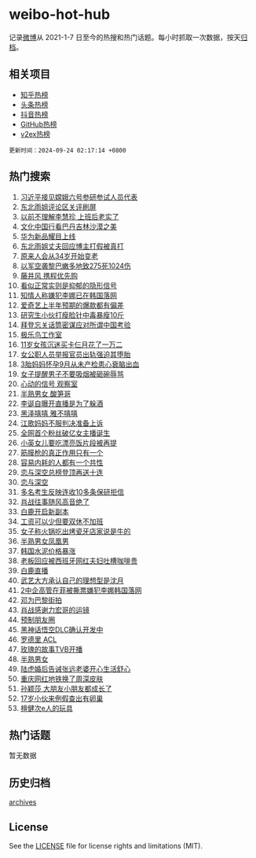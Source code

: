 # weibo-hot-hub

记录[微博](https://www.weibo.com)从 2021-1-7 日至今的热搜和热门话题。每小时抓取一次数据，按天[归档](archives)。

## 相关项目

- [知乎热榜](https://github.com/lonnyzhang423/zhihu-hot-hub)
- [头条热榜](https://github.com/lonnyzhang423/toutiao-hot-hub)
- [抖音热榜](https://github.com/lonnyzhang423/douyin-hot-hub)
- [GitHub热榜](https://github.com/lonnyzhang423/github-hot-hub)
- [v2ex热榜](https://github.com/lonnyzhang423/v2ex-hot-hub)


`更新时间：2024-09-24 02:17:14 +0800`

## 热门搜索

1. [习近平接见嫦娥六号参研参试人员代表](https://m.weibo.cn/search?containerid=100103type%3D1%26t%3D10%26q%3D%23%E4%B9%A0%E8%BF%91%E5%B9%B3%E6%8E%A5%E8%A7%81%E5%AB%A6%E5%A8%A5%E5%85%AD%E5%8F%B7%E5%8F%82%E7%A0%94%E5%8F%82%E8%AF%95%E4%BA%BA%E5%91%98%E4%BB%A3%E8%A1%A8%23&stream_entry_id=51&isnewpage=1&extparam=seat%3D1%26q%3D%2523%25E4%25B9%25A0%25E8%25BF%2591%25E5%25B9%25B3%25E6%258E%25A5%25E8%25A7%2581%25E5%25AB%25A6%25E5%25A8%25A5%25E5%2585%25AD%25E5%258F%25B7%25E5%258F%2582%25E7%25A0%2594%25E5%258F%2582%25E8%25AF%2595%25E4%25BA%25BA%25E5%2591%2598%25E4%25BB%25A3%25E8%25A1%25A8%2523%26dgr%3D0%26cate%3D10103%26pos%3D0%26c_type%3D51%26filter_type%3Drealtimehot%26stream_entry_id%3D51%26display_time%3D1727115433%26pre_seqid%3D17271154335869123689534)
1. [东北雨姐评论区关评刷屏](https://m.weibo.cn/search?containerid=100103type%3D1%26t%3D10%26q%3D%E4%B8%9C%E5%8C%97%E9%9B%A8%E5%A7%90%E8%AF%84%E8%AE%BA%E5%8C%BA%E5%85%B3%E8%AF%84%E5%88%B7%E5%B1%8F&stream_entry_id=31&isnewpage=1&extparam=seat%3D1%26q%3D%25E4%25B8%259C%25E5%258C%2597%25E9%259B%25A8%25E5%25A7%2590%25E8%25AF%2584%25E8%25AE%25BA%25E5%258C%25BA%25E5%2585%25B3%25E8%25AF%2584%25E5%2588%25B7%25E5%25B1%258F%26dgr%3D0%26band_rank%3D1%26flag%3D2%26filter_type%3Drealtimehot%26c_type%3D31%26realpos%3D1%26lcate%3D5001%26pos%3D0%26cate%3D5001%26stream_entry_id%3D31%26display_time%3D1727115433%26pre_seqid%3D17271154335869123689534)
1. [以前不理解李慧珍 上班后老实了](https://m.weibo.cn/search?containerid=100103type%3D1%26t%3D10%26q%3D%E4%BB%A5%E5%89%8D%E4%B8%8D%E7%90%86%E8%A7%A3%E6%9D%8E%E6%85%A7%E7%8F%8D+%E4%B8%8A%E7%8F%AD%E5%90%8E%E8%80%81%E5%AE%9E%E4%BA%86&stream_entry_id=31&isnewpage=1&extparam=seat%3D1%26q%3D%25E4%25BB%25A5%25E5%2589%258D%25E4%25B8%258D%25E7%2590%2586%25E8%25A7%25A3%25E6%259D%258E%25E6%2585%25A7%25E7%258F%258D%2520%25E4%25B8%258A%25E7%258F%25AD%25E5%2590%258E%25E8%2580%2581%25E5%25AE%259E%25E4%25BA%2586%26dgr%3D0%26band_rank%3D2%26flag%3D2%26filter_type%3Drealtimehot%26c_type%3D31%26realpos%3D2%26lcate%3D5001%26pos%3D1%26cate%3D5001%26stream_entry_id%3D31%26display_time%3D1727115433%26pre_seqid%3D17271154335869123689534)
1. [文化中国行看巴丹吉林沙漠之美](https://m.weibo.cn/search?containerid=100103type%3D1%26t%3D10%26q%3D%23%E6%96%87%E5%8C%96%E4%B8%AD%E5%9B%BD%E8%A1%8C%E7%9C%8B%E5%B7%B4%E4%B8%B9%E5%90%89%E6%9E%97%E6%B2%99%E6%BC%A0%E4%B9%8B%E7%BE%8E%23&stream_entry_id=31&isnewpage=1&extparam=seat%3D1%26q%3D%2523%25E6%2596%2587%25E5%258C%2596%25E4%25B8%25AD%25E5%259B%25BD%25E8%25A1%258C%25E7%259C%258B%25E5%25B7%25B4%25E4%25B8%25B9%25E5%2590%2589%25E6%259E%2597%25E6%25B2%2599%25E6%25BC%25A0%25E4%25B9%258B%25E7%25BE%258E%2523%26dgr%3D0%26band_rank%3D3%26flag%3D0%26filter_type%3Drealtimehot%26c_type%3D31%26realpos%3D3%26lcate%3D5001%26pos%3D2%26cate%3D5001%26stream_entry_id%3D31%26display_time%3D1727115433%26pre_seqid%3D17271154335869123689534)
1. [华为新品耀目上线](https://m.weibo.cn/search?containerid=100103type%3D1%26t%3D10%26q%3D%23%E5%8D%8E%E4%B8%BA%E6%96%B0%E5%93%81%E8%80%80%E7%9B%AE%E4%B8%8A%E7%BA%BF%23&stream_entry_id=31&isnewpage=1&extparam=seat%3D1%26q%3D%2523%25E5%258D%258E%25E4%25B8%25BA%25E6%2596%25B0%25E5%2593%2581%25E8%2580%2580%25E7%259B%25AE%25E4%25B8%258A%25E7%25BA%25BF%2523%26dgr%3D0%26band_rank%3D4%26adid%3D256335%26filter_type%3Drealtimehot%26c_type%3D31%26is_ad_pos%3D1%26lcate%3D5001%26pos%3D3%26cate%3D5001%26topic_ad%3D1%26stream_entry_id%3D31%26display_time%3D1727115433%26pre_seqid%3D17271154335869123689534)
1. [东北雨姐丈夫回应博主打假被真打](https://m.weibo.cn/search?containerid=100103type%3D1%26t%3D10%26q%3D%23%E4%B8%9C%E5%8C%97%E9%9B%A8%E5%A7%90%E4%B8%88%E5%A4%AB%E5%9B%9E%E5%BA%94%E5%8D%9A%E4%B8%BB%E6%89%93%E5%81%87%E8%A2%AB%E7%9C%9F%E6%89%93%23&stream_entry_id=31&isnewpage=1&extparam=seat%3D1%26q%3D%2523%25E4%25B8%259C%25E5%258C%2597%25E9%259B%25A8%25E5%25A7%2590%25E4%25B8%2588%25E5%25A4%25AB%25E5%259B%259E%25E5%25BA%2594%25E5%258D%259A%25E4%25B8%25BB%25E6%2589%2593%25E5%2581%2587%25E8%25A2%25AB%25E7%259C%259F%25E6%2589%2593%2523%26dgr%3D0%26band_rank%3D4%26flag%3D2%26filter_type%3Drealtimehot%26c_type%3D31%26realpos%3D4%26lcate%3D5001%26pos%3D4%26cate%3D5001%26stream_entry_id%3D31%26display_time%3D1727115433%26pre_seqid%3D17271154335869123689534)
1. [原来人会从34岁开始变老](https://m.weibo.cn/search?containerid=100103type%3D1%26t%3D10%26q%3D%23%E5%8E%9F%E6%9D%A5%E4%BA%BA%E4%BC%9A%E4%BB%8E34%E5%B2%81%E5%BC%80%E5%A7%8B%E5%8F%98%E8%80%81%23&stream_entry_id=31&isnewpage=1&extparam=seat%3D1%26q%3D%2523%25E5%258E%259F%25E6%259D%25A5%25E4%25BA%25BA%25E4%25BC%259A%25E4%25BB%258E34%25E5%25B2%2581%25E5%25BC%2580%25E5%25A7%258B%25E5%258F%2598%25E8%2580%2581%2523%26dgr%3D0%26band_rank%3D5%26flag%3D2%26filter_type%3Drealtimehot%26c_type%3D31%26realpos%3D5%26lcate%3D5001%26pos%3D5%26cate%3D5001%26stream_entry_id%3D31%26display_time%3D1727115433%26pre_seqid%3D17271154335869123689534)
1. [以军空袭黎巴嫩多地致275死1024伤](https://m.weibo.cn/search?containerid=100103type%3D1%26t%3D10%26q%3D%23%E4%BB%A5%E5%86%9B%E7%A9%BA%E8%A2%AD%E9%BB%8E%E5%B7%B4%E5%AB%A9%E5%A4%9A%E5%9C%B0%E8%87%B4275%E6%AD%BB1024%E4%BC%A4%23&stream_entry_id=31&isnewpage=1&extparam=seat%3D1%26q%3D%2523%25E4%25BB%25A5%25E5%2586%259B%25E7%25A9%25BA%25E8%25A2%25AD%25E9%25BB%258E%25E5%25B7%25B4%25E5%25AB%25A9%25E5%25A4%259A%25E5%259C%25B0%25E8%2587%25B4275%25E6%25AD%25BB1024%25E4%25BC%25A4%2523%26dgr%3D0%26band_rank%3D6%26flag%3D0%26filter_type%3Drealtimehot%26c_type%3D31%26realpos%3D6%26lcate%3D5001%26pos%3D6%26cate%3D5001%26stream_entry_id%3D31%26display_time%3D1727115433%26pre_seqid%3D17271154335869123689534)
1. [藤井风 携程优先购](https://m.weibo.cn/search?containerid=100103type%3D1%26t%3D10%26q%3D%23%E8%97%A4%E4%BA%95%E9%A3%8E+%E6%90%BA%E7%A8%8B%E4%BC%98%E5%85%88%E8%B4%AD%23&stream_entry_id=31&isnewpage=1&extparam=seat%3D1%26q%3D%2523%25E8%2597%25A4%25E4%25BA%2595%25E9%25A3%258E%2520%25E6%2590%25BA%25E7%25A8%258B%25E4%25BC%2598%25E5%2585%2588%25E8%25B4%25AD%2523%26dgr%3D0%26band_rank%3D7%26adid%3D255870%26filter_type%3Drealtimehot%26c_type%3D31%26is_ad_pos%3D1%26lcate%3D5001%26pos%3D7%26cate%3D5001%26topic_ad%3D1%26stream_entry_id%3D31%26display_time%3D1727115433%26pre_seqid%3D17271154335869123689534)
1. [看似正常实则是抑郁的隐形信号](https://m.weibo.cn/search?containerid=100103type%3D1%26t%3D10%26q%3D%23%E7%9C%8B%E4%BC%BC%E6%AD%A3%E5%B8%B8%E5%AE%9E%E5%88%99%E6%98%AF%E6%8A%91%E9%83%81%E7%9A%84%E9%9A%90%E5%BD%A2%E4%BF%A1%E5%8F%B7%23&stream_entry_id=31&isnewpage=1&extparam=seat%3D1%26q%3D%2523%25E7%259C%258B%25E4%25BC%25BC%25E6%25AD%25A3%25E5%25B8%25B8%25E5%25AE%259E%25E5%2588%2599%25E6%2598%25AF%25E6%258A%2591%25E9%2583%2581%25E7%259A%2584%25E9%259A%2590%25E5%25BD%25A2%25E4%25BF%25A1%25E5%258F%25B7%2523%26dgr%3D0%26band_rank%3D7%26flag%3D0%26filter_type%3Drealtimehot%26c_type%3D31%26realpos%3D7%26lcate%3D5001%26pos%3D8%26cate%3D5001%26stream_entry_id%3D31%26display_time%3D1727115433%26pre_seqid%3D17271154335869123689534)
1. [知情人称嫌犯李娜已在韩国落网](https://m.weibo.cn/search?containerid=100103type%3D1%26t%3D10%26q%3D%23%E7%9F%A5%E6%83%85%E4%BA%BA%E7%A7%B0%E5%AB%8C%E7%8A%AF%E6%9D%8E%E5%A8%9C%E5%B7%B2%E5%9C%A8%E9%9F%A9%E5%9B%BD%E8%90%BD%E7%BD%91%23&stream_entry_id=31&isnewpage=1&extparam=seat%3D1%26q%3D%2523%25E7%259F%25A5%25E6%2583%2585%25E4%25BA%25BA%25E7%25A7%25B0%25E5%25AB%258C%25E7%258A%25AF%25E6%259D%258E%25E5%25A8%259C%25E5%25B7%25B2%25E5%259C%25A8%25E9%259F%25A9%25E5%259B%25BD%25E8%2590%25BD%25E7%25BD%2591%2523%26dgr%3D0%26band_rank%3D8%26flag%3D0%26filter_type%3Drealtimehot%26c_type%3D31%26realpos%3D8%26lcate%3D5001%26pos%3D9%26cate%3D5001%26stream_entry_id%3D31%26display_time%3D1727115433%26pre_seqid%3D17271154335869123689534)
1. [爱奇艺上半年预期的爆款都有偏差](https://m.weibo.cn/search?containerid=100103type%3D1%26t%3D10%26q%3D%23%E7%88%B1%E5%A5%87%E8%89%BA%E4%B8%8A%E5%8D%8A%E5%B9%B4%E9%A2%84%E6%9C%9F%E7%9A%84%E7%88%86%E6%AC%BE%E9%83%BD%E6%9C%89%E5%81%8F%E5%B7%AE%23&stream_entry_id=31&isnewpage=1&extparam=seat%3D1%26q%3D%2523%25E7%2588%25B1%25E5%25A5%2587%25E8%2589%25BA%25E4%25B8%258A%25E5%258D%258A%25E5%25B9%25B4%25E9%25A2%2584%25E6%259C%259F%25E7%259A%2584%25E7%2588%2586%25E6%25AC%25BE%25E9%2583%25BD%25E6%259C%2589%25E5%2581%258F%25E5%25B7%25AE%2523%26dgr%3D0%26band_rank%3D9%26flag%3D1%26filter_type%3Drealtimehot%26c_type%3D31%26realpos%3D9%26lcate%3D5001%26pos%3D10%26cate%3D5001%26stream_entry_id%3D31%26display_time%3D1727115433%26pre_seqid%3D17271154335869123689534)
1. [研究生小伙打瘦脸针中毒暴瘦10斤](https://m.weibo.cn/search?containerid=100103type%3D1%26t%3D10%26q%3D%23%E7%A0%94%E7%A9%B6%E7%94%9F%E5%B0%8F%E4%BC%99%E6%89%93%E7%98%A6%E8%84%B8%E9%92%88%E4%B8%AD%E6%AF%92%E6%9A%B4%E7%98%A610%E6%96%A4%23&stream_entry_id=31&isnewpage=1&extparam=seat%3D1%26q%3D%2523%25E7%25A0%2594%25E7%25A9%25B6%25E7%2594%259F%25E5%25B0%258F%25E4%25BC%2599%25E6%2589%2593%25E7%2598%25A6%25E8%2584%25B8%25E9%2592%2588%25E4%25B8%25AD%25E6%25AF%2592%25E6%259A%25B4%25E7%2598%25A610%25E6%2596%25A4%2523%26dgr%3D0%26band_rank%3D10%26flag%3D0%26filter_type%3Drealtimehot%26c_type%3D31%26realpos%3D10%26lcate%3D5001%26pos%3D11%26cate%3D5001%26stream_entry_id%3D31%26display_time%3D1727115433%26pre_seqid%3D17271154335869123689534)
1. [拜登忘关话筒密谋应对所谓中国考验](https://m.weibo.cn/search?containerid=100103type%3D1%26t%3D10%26q%3D%23%E6%8B%9C%E7%99%BB%E5%BF%98%E5%85%B3%E8%AF%9D%E7%AD%92%E5%AF%86%E8%B0%8B%E5%BA%94%E5%AF%B9%E6%89%80%E8%B0%93%E4%B8%AD%E5%9B%BD%E8%80%83%E9%AA%8C%23&stream_entry_id=31&isnewpage=1&extparam=seat%3D1%26q%3D%2523%25E6%258B%259C%25E7%2599%25BB%25E5%25BF%2598%25E5%2585%25B3%25E8%25AF%259D%25E7%25AD%2592%25E5%25AF%2586%25E8%25B0%258B%25E5%25BA%2594%25E5%25AF%25B9%25E6%2589%2580%25E8%25B0%2593%25E4%25B8%25AD%25E5%259B%25BD%25E8%2580%2583%25E9%25AA%258C%2523%26dgr%3D0%26band_rank%3D11%26flag%3D0%26filter_type%3Drealtimehot%26c_type%3D31%26realpos%3D11%26lcate%3D5001%26pos%3D12%26cate%3D5001%26stream_entry_id%3D31%26display_time%3D1727115433%26pre_seqid%3D17271154335869123689534)
1. [极乐鸟工作室](https://m.weibo.cn/search?containerid=100103type%3D1%26t%3D10%26q%3D%E6%9E%81%E4%B9%90%E9%B8%9F%E5%B7%A5%E4%BD%9C%E5%AE%A4&stream_entry_id=31&isnewpage=1&extparam=seat%3D1%26q%3D%25E6%259E%2581%25E4%25B9%2590%25E9%25B8%259F%25E5%25B7%25A5%25E4%25BD%259C%25E5%25AE%25A4%26dgr%3D0%26band_rank%3D12%26flag%3D0%26filter_type%3Drealtimehot%26c_type%3D31%26realpos%3D12%26lcate%3D5001%26pos%3D13%26cate%3D5001%26stream_entry_id%3D31%26display_time%3D1727115433%26pre_seqid%3D17271154335869123689534)
1. [11岁女孩沉迷买卡仨月花了一万二](https://m.weibo.cn/search?containerid=100103type%3D1%26t%3D10%26q%3D%2311%E5%B2%81%E5%A5%B3%E5%AD%A9%E6%B2%89%E8%BF%B7%E4%B9%B0%E5%8D%A1%E4%BB%A8%E6%9C%88%E8%8A%B1%E4%BA%86%E4%B8%80%E4%B8%87%E4%BA%8C%23&stream_entry_id=31&isnewpage=1&extparam=seat%3D1%26q%3D%252311%25E5%25B2%2581%25E5%25A5%25B3%25E5%25AD%25A9%25E6%25B2%2589%25E8%25BF%25B7%25E4%25B9%25B0%25E5%258D%25A1%25E4%25BB%25A8%25E6%259C%2588%25E8%258A%25B1%25E4%25BA%2586%25E4%25B8%2580%25E4%25B8%2587%25E4%25BA%258C%2523%26dgr%3D0%26band_rank%3D13%26flag%3D0%26filter_type%3Drealtimehot%26c_type%3D31%26realpos%3D13%26lcate%3D5001%26pos%3D14%26cate%3D5001%26stream_entry_id%3D31%26display_time%3D1727115433%26pre_seqid%3D17271154335869123689534)
1. [女公职人员举报官员出轨强迫其堕胎](https://m.weibo.cn/search?containerid=100103type%3D1%26t%3D10%26q%3D%23%E5%A5%B3%E5%85%AC%E8%81%8C%E4%BA%BA%E5%91%98%E4%B8%BE%E6%8A%A5%E5%AE%98%E5%91%98%E5%87%BA%E8%BD%A8%E5%BC%BA%E8%BF%AB%E5%85%B6%E5%A0%95%E8%83%8E%23&stream_entry_id=31&isnewpage=1&extparam=seat%3D1%26q%3D%2523%25E5%25A5%25B3%25E5%2585%25AC%25E8%2581%258C%25E4%25BA%25BA%25E5%2591%2598%25E4%25B8%25BE%25E6%258A%25A5%25E5%25AE%2598%25E5%2591%2598%25E5%2587%25BA%25E8%25BD%25A8%25E5%25BC%25BA%25E8%25BF%25AB%25E5%2585%25B6%25E5%25A0%2595%25E8%2583%258E%2523%26dgr%3D0%26band_rank%3D14%26flag%3D0%26filter_type%3Drealtimehot%26c_type%3D31%26realpos%3D14%26lcate%3D5001%26pos%3D15%26cate%3D5001%26stream_entry_id%3D31%26display_time%3D1727115433%26pre_seqid%3D17271154335869123689534)
1. [3胎妈妈怀孕9月从未产检患心衰脑出血](https://m.weibo.cn/search?containerid=100103type%3D1%26t%3D10%26q%3D%233%E8%83%8E%E5%A6%88%E5%A6%88%E6%80%80%E5%AD%959%E6%9C%88%E4%BB%8E%E6%9C%AA%E4%BA%A7%E6%A3%80%E6%82%A3%E5%BF%83%E8%A1%B0%E8%84%91%E5%87%BA%E8%A1%80%23&stream_entry_id=31&isnewpage=1&extparam=seat%3D1%26q%3D%25233%25E8%2583%258E%25E5%25A6%2588%25E5%25A6%2588%25E6%2580%2580%25E5%25AD%25959%25E6%259C%2588%25E4%25BB%258E%25E6%259C%25AA%25E4%25BA%25A7%25E6%25A3%2580%25E6%2582%25A3%25E5%25BF%2583%25E8%25A1%25B0%25E8%2584%2591%25E5%2587%25BA%25E8%25A1%2580%2523%26dgr%3D0%26band_rank%3D15%26flag%3D0%26filter_type%3Drealtimehot%26c_type%3D31%26realpos%3D15%26lcate%3D5001%26pos%3D16%26cate%3D5001%26stream_entry_id%3D31%26display_time%3D1727115433%26pre_seqid%3D17271154335869123689534)
1. [女子提醒男子不要吸烟被砸碗辱骂](https://m.weibo.cn/search?containerid=100103type%3D1%26t%3D10%26q%3D%23%E5%A5%B3%E5%AD%90%E6%8F%90%E9%86%92%E7%94%B7%E5%AD%90%E4%B8%8D%E8%A6%81%E5%90%B8%E7%83%9F%E8%A2%AB%E7%A0%B8%E7%A2%97%E8%BE%B1%E9%AA%82%23&stream_entry_id=31&isnewpage=1&extparam=seat%3D1%26q%3D%2523%25E5%25A5%25B3%25E5%25AD%2590%25E6%258F%2590%25E9%2586%2592%25E7%2594%25B7%25E5%25AD%2590%25E4%25B8%258D%25E8%25A6%2581%25E5%2590%25B8%25E7%2583%259F%25E8%25A2%25AB%25E7%25A0%25B8%25E7%25A2%2597%25E8%25BE%25B1%25E9%25AA%2582%2523%26dgr%3D0%26band_rank%3D16%26flag%3D1%26filter_type%3Drealtimehot%26c_type%3D31%26realpos%3D16%26lcate%3D5001%26pos%3D17%26cate%3D5001%26stream_entry_id%3D31%26display_time%3D1727115433%26pre_seqid%3D17271154335869123689534)
1. [心动的信号 观察室](https://m.weibo.cn/search?containerid=100103type%3D1%26t%3D10%26q%3D%E5%BF%83%E5%8A%A8%E7%9A%84%E4%BF%A1%E5%8F%B7+%E8%A7%82%E5%AF%9F%E5%AE%A4&stream_entry_id=31&isnewpage=1&extparam=seat%3D1%26q%3D%25E5%25BF%2583%25E5%258A%25A8%25E7%259A%2584%25E4%25BF%25A1%25E5%258F%25B7%2520%25E8%25A7%2582%25E5%25AF%259F%25E5%25AE%25A4%26dgr%3D0%26band_rank%3D17%26flag%3D0%26filter_type%3Drealtimehot%26c_type%3D31%26realpos%3D17%26lcate%3D5001%26pos%3D18%26cate%3D5001%26stream_entry_id%3D31%26display_time%3D1727115433%26pre_seqid%3D17271154335869123689534)
1. [半熟男女 酸笋哥](https://m.weibo.cn/search?containerid=100103type%3D1%26t%3D10%26q%3D%E5%8D%8A%E7%86%9F%E7%94%B7%E5%A5%B3+%E9%85%B8%E7%AC%8B%E5%93%A5&stream_entry_id=31&isnewpage=1&extparam=seat%3D1%26q%3D%25E5%258D%258A%25E7%2586%259F%25E7%2594%25B7%25E5%25A5%25B3%2520%25E9%2585%25B8%25E7%25AC%258B%25E5%2593%25A5%26dgr%3D0%26band_rank%3D18%26flag%3D0%26filter_type%3Drealtimehot%26c_type%3D31%26realpos%3D18%26lcate%3D5001%26pos%3D19%26cate%3D5001%26stream_entry_id%3D31%26display_time%3D1727115433%26pre_seqid%3D17271154335869123689534)
1. [李诞自曝开直播是为了躲酒](https://m.weibo.cn/search?containerid=100103type%3D1%26t%3D10%26q%3D%23%E6%9D%8E%E8%AF%9E%E8%87%AA%E6%9B%9D%E5%BC%80%E7%9B%B4%E6%92%AD%E6%98%AF%E4%B8%BA%E4%BA%86%E8%BA%B2%E9%85%92%23&stream_entry_id=31&isnewpage=1&extparam=seat%3D1%26q%3D%2523%25E6%259D%258E%25E8%25AF%259E%25E8%2587%25AA%25E6%259B%259D%25E5%25BC%2580%25E7%259B%25B4%25E6%2592%25AD%25E6%2598%25AF%25E4%25B8%25BA%25E4%25BA%2586%25E8%25BA%25B2%25E9%2585%2592%2523%26dgr%3D0%26band_rank%3D19%26flag%3D0%26filter_type%3Drealtimehot%26c_type%3D31%26realpos%3D19%26lcate%3D5001%26pos%3D20%26cate%3D5001%26stream_entry_id%3D31%26display_time%3D1727115433%26pre_seqid%3D17271154335869123689534)
1. [黑泽嘻嘻 雅不嘻嘻](https://m.weibo.cn/search?containerid=100103type%3D1%26t%3D10%26q%3D%E9%BB%91%E6%B3%BD%E5%98%BB%E5%98%BB+%E9%9B%85%E4%B8%8D%E5%98%BB%E5%98%BB&stream_entry_id=31&isnewpage=1&extparam=seat%3D1%26q%3D%25E9%25BB%2591%25E6%25B3%25BD%25E5%2598%25BB%25E5%2598%25BB%2520%25E9%259B%2585%25E4%25B8%258D%25E5%2598%25BB%25E5%2598%25BB%26dgr%3D0%26band_rank%3D20%26flag%3D1%26filter_type%3Drealtimehot%26c_type%3D31%26realpos%3D20%26lcate%3D5001%26pos%3D21%26cate%3D5001%26stream_entry_id%3D31%26display_time%3D1727115433%26pre_seqid%3D17271154335869123689534)
1. [江歌妈妈不服判决准备上诉](https://m.weibo.cn/search?containerid=100103type%3D1%26t%3D10%26q%3D%23%E6%B1%9F%E6%AD%8C%E5%A6%88%E5%A6%88%E4%B8%8D%E6%9C%8D%E5%88%A4%E5%86%B3%E5%87%86%E5%A4%87%E4%B8%8A%E8%AF%89%23&stream_entry_id=31&isnewpage=1&extparam=seat%3D1%26q%3D%2523%25E6%25B1%259F%25E6%25AD%258C%25E5%25A6%2588%25E5%25A6%2588%25E4%25B8%258D%25E6%259C%258D%25E5%2588%25A4%25E5%2586%25B3%25E5%2587%2586%25E5%25A4%2587%25E4%25B8%258A%25E8%25AF%2589%2523%26dgr%3D0%26band_rank%3D21%26flag%3D0%26filter_type%3Drealtimehot%26c_type%3D31%26realpos%3D21%26lcate%3D5001%26pos%3D22%26cate%3D5001%26stream_entry_id%3D31%26display_time%3D1727115433%26pre_seqid%3D17271154335869123689534)
1. [全网首个粉丝破亿女主播诞生](https://m.weibo.cn/search?containerid=100103type%3D1%26t%3D10%26q%3D%23%E5%85%A8%E7%BD%91%E9%A6%96%E4%B8%AA%E7%B2%89%E4%B8%9D%E7%A0%B4%E4%BA%BF%E5%A5%B3%E4%B8%BB%E6%92%AD%E8%AF%9E%E7%94%9F%23&stream_entry_id=31&isnewpage=1&extparam=seat%3D1%26q%3D%2523%25E5%2585%25A8%25E7%25BD%2591%25E9%25A6%2596%25E4%25B8%25AA%25E7%25B2%2589%25E4%25B8%259D%25E7%25A0%25B4%25E4%25BA%25BF%25E5%25A5%25B3%25E4%25B8%25BB%25E6%2592%25AD%25E8%25AF%259E%25E7%2594%259F%2523%26dgr%3D0%26band_rank%3D22%26flag%3D0%26filter_type%3Drealtimehot%26c_type%3D31%26realpos%3D22%26lcate%3D5001%26pos%3D23%26cate%3D5001%26stream_entry_id%3D31%26display_time%3D1727115433%26pre_seqid%3D17271154335869123689534)
1. [小英女儿要吃漂亮饭片段被再提](https://m.weibo.cn/search?containerid=100103type%3D1%26t%3D10%26q%3D%23%E5%B0%8F%E8%8B%B1%E5%A5%B3%E5%84%BF%E8%A6%81%E5%90%83%E6%BC%82%E4%BA%AE%E9%A5%AD%E7%89%87%E6%AE%B5%E8%A2%AB%E5%86%8D%E6%8F%90%23&stream_entry_id=31&isnewpage=1&extparam=seat%3D1%26q%3D%2523%25E5%25B0%258F%25E8%258B%25B1%25E5%25A5%25B3%25E5%2584%25BF%25E8%25A6%2581%25E5%2590%2583%25E6%25BC%2582%25E4%25BA%25AE%25E9%25A5%25AD%25E7%2589%2587%25E6%25AE%25B5%25E8%25A2%25AB%25E5%2586%258D%25E6%258F%2590%2523%26dgr%3D0%26band_rank%3D23%26flag%3D0%26filter_type%3Drealtimehot%26c_type%3D31%26realpos%3D23%26lcate%3D5001%26pos%3D24%26cate%3D5001%26stream_entry_id%3D31%26display_time%3D1727115433%26pre_seqid%3D17271154335869123689534)
1. [筋膜枪的真正作用只有一个](https://m.weibo.cn/search?containerid=100103type%3D1%26t%3D10%26q%3D%23%E7%AD%8B%E8%86%9C%E6%9E%AA%E7%9A%84%E7%9C%9F%E6%AD%A3%E4%BD%9C%E7%94%A8%E5%8F%AA%E6%9C%89%E4%B8%80%E4%B8%AA%23&stream_entry_id=31&isnewpage=1&extparam=seat%3D1%26q%3D%2523%25E7%25AD%258B%25E8%2586%259C%25E6%259E%25AA%25E7%259A%2584%25E7%259C%259F%25E6%25AD%25A3%25E4%25BD%259C%25E7%2594%25A8%25E5%258F%25AA%25E6%259C%2589%25E4%25B8%2580%25E4%25B8%25AA%2523%26dgr%3D0%26band_rank%3D24%26flag%3D1%26filter_type%3Drealtimehot%26c_type%3D31%26realpos%3D24%26lcate%3D5001%26pos%3D25%26cate%3D5001%26stream_entry_id%3D31%26display_time%3D1727115433%26pre_seqid%3D17271154335869123689534)
1. [容易内耗的人都有一个共性](https://m.weibo.cn/search?containerid=100103type%3D1%26t%3D10%26q%3D%23%E5%AE%B9%E6%98%93%E5%86%85%E8%80%97%E7%9A%84%E4%BA%BA%E9%83%BD%E6%9C%89%E4%B8%80%E4%B8%AA%E5%85%B1%E6%80%A7%23&stream_entry_id=31&isnewpage=1&extparam=seat%3D1%26q%3D%2523%25E5%25AE%25B9%25E6%2598%2593%25E5%2586%2585%25E8%2580%2597%25E7%259A%2584%25E4%25BA%25BA%25E9%2583%25BD%25E6%259C%2589%25E4%25B8%2580%25E4%25B8%25AA%25E5%2585%25B1%25E6%2580%25A7%2523%26dgr%3D0%26band_rank%3D25%26flag%3D0%26filter_type%3Drealtimehot%26c_type%3D31%26realpos%3D25%26lcate%3D5001%26pos%3D26%26cate%3D5001%26stream_entry_id%3D31%26display_time%3D1727115433%26pre_seqid%3D17271154335869123689534)
1. [恋与深空总榜登顶再送十连](https://m.weibo.cn/search?containerid=100103type%3D1%26t%3D10%26q%3D%23%E6%81%8B%E4%B8%8E%E6%B7%B1%E7%A9%BA%E6%80%BB%E6%A6%9C%E7%99%BB%E9%A1%B6%E5%86%8D%E9%80%81%E5%8D%81%E8%BF%9E%23&stream_entry_id=31&isnewpage=1&extparam=seat%3D1%26q%3D%2523%25E6%2581%258B%25E4%25B8%258E%25E6%25B7%25B1%25E7%25A9%25BA%25E6%2580%25BB%25E6%25A6%259C%25E7%2599%25BB%25E9%25A1%25B6%25E5%2586%258D%25E9%2580%2581%25E5%258D%2581%25E8%25BF%259E%2523%26dgr%3D0%26band_rank%3D26%26flag%3D0%26filter_type%3Drealtimehot%26c_type%3D31%26realpos%3D26%26lcate%3D5001%26pos%3D27%26cate%3D5001%26stream_entry_id%3D31%26display_time%3D1727115433%26pre_seqid%3D17271154335869123689534)
1. [恋与深空](https://m.weibo.cn/search?containerid=100103type%3D1%26t%3D10%26q%3D%E6%81%8B%E4%B8%8E%E6%B7%B1%E7%A9%BA&stream_entry_id=31&isnewpage=1&extparam=seat%3D1%26q%3D%25E6%2581%258B%25E4%25B8%258E%25E6%25B7%25B1%25E7%25A9%25BA%26dgr%3D0%26band_rank%3D27%26flag%3D0%26filter_type%3Drealtimehot%26c_type%3D31%26realpos%3D27%26lcate%3D5001%26pos%3D28%26cate%3D5001%26stream_entry_id%3D31%26display_time%3D1727115433%26pre_seqid%3D17271154335869123689534)
1. [多名考生反映连收10多条保研拒信](https://m.weibo.cn/search?containerid=100103type%3D1%26t%3D10%26q%3D%23%E5%A4%9A%E5%90%8D%E8%80%83%E7%94%9F%E5%8F%8D%E6%98%A0%E8%BF%9E%E6%94%B610%E5%A4%9A%E6%9D%A1%E4%BF%9D%E7%A0%94%E6%8B%92%E4%BF%A1%23&stream_entry_id=31&isnewpage=1&extparam=seat%3D1%26q%3D%2523%25E5%25A4%259A%25E5%2590%258D%25E8%2580%2583%25E7%2594%259F%25E5%258F%258D%25E6%2598%25A0%25E8%25BF%259E%25E6%2594%25B610%25E5%25A4%259A%25E6%259D%25A1%25E4%25BF%259D%25E7%25A0%2594%25E6%258B%2592%25E4%25BF%25A1%2523%26dgr%3D0%26band_rank%3D28%26flag%3D0%26filter_type%3Drealtimehot%26c_type%3D31%26realpos%3D28%26lcate%3D5001%26pos%3D29%26cate%3D5001%26stream_entry_id%3D31%26display_time%3D1727115433%26pre_seqid%3D17271154335869123689534)
1. [肖战往事随风高音绝了](https://m.weibo.cn/search?containerid=100103type%3D1%26t%3D10%26q%3D%23%E8%82%96%E6%88%98%E5%BE%80%E4%BA%8B%E9%9A%8F%E9%A3%8E%E9%AB%98%E9%9F%B3%E7%BB%9D%E4%BA%86%23&stream_entry_id=31&isnewpage=1&extparam=seat%3D1%26q%3D%2523%25E8%2582%2596%25E6%2588%2598%25E5%25BE%2580%25E4%25BA%258B%25E9%259A%258F%25E9%25A3%258E%25E9%25AB%2598%25E9%259F%25B3%25E7%25BB%259D%25E4%25BA%2586%2523%26dgr%3D0%26band_rank%3D29%26flag%3D1%26filter_type%3Drealtimehot%26c_type%3D31%26realpos%3D29%26lcate%3D5001%26pos%3D30%26cate%3D5001%26stream_entry_id%3D31%26display_time%3D1727115433%26pre_seqid%3D17271154335869123689534)
1. [白鹿开启新副本](https://m.weibo.cn/search?containerid=100103type%3D1%26t%3D10%26q%3D%23%E7%99%BD%E9%B9%BF%E5%BC%80%E5%90%AF%E6%96%B0%E5%89%AF%E6%9C%AC%23&stream_entry_id=31&isnewpage=1&extparam=seat%3D1%26q%3D%2523%25E7%2599%25BD%25E9%25B9%25BF%25E5%25BC%2580%25E5%2590%25AF%25E6%2596%25B0%25E5%2589%25AF%25E6%259C%25AC%2523%26dgr%3D0%26band_rank%3D30%26flag%3D0%26filter_type%3Drealtimehot%26c_type%3D31%26realpos%3D30%26lcate%3D5001%26pos%3D31%26cate%3D5001%26stream_entry_id%3D31%26display_time%3D1727115433%26pre_seqid%3D17271154335869123689534)
1. [工资可以少但要双休不加班](https://m.weibo.cn/search?containerid=100103type%3D1%26t%3D10%26q%3D%23%E5%B7%A5%E8%B5%84%E5%8F%AF%E4%BB%A5%E5%B0%91%E4%BD%86%E8%A6%81%E5%8F%8C%E4%BC%91%E4%B8%8D%E5%8A%A0%E7%8F%AD%23&stream_entry_id=31&isnewpage=1&extparam=seat%3D1%26q%3D%2523%25E5%25B7%25A5%25E8%25B5%2584%25E5%258F%25AF%25E4%25BB%25A5%25E5%25B0%2591%25E4%25BD%2586%25E8%25A6%2581%25E5%258F%258C%25E4%25BC%2591%25E4%25B8%258D%25E5%258A%25A0%25E7%258F%25AD%2523%26dgr%3D0%26band_rank%3D31%26flag%3D0%26filter_type%3Drealtimehot%26c_type%3D31%26realpos%3D31%26lcate%3D5001%26pos%3D32%26cate%3D5001%26stream_entry_id%3D31%26display_time%3D1727115433%26pre_seqid%3D17271154335869123689534)
1. [女子称火锅吃出烤瓷牙店家说是牛的](https://m.weibo.cn/search?containerid=100103type%3D1%26t%3D10%26q%3D%23%E5%A5%B3%E5%AD%90%E7%A7%B0%E7%81%AB%E9%94%85%E5%90%83%E5%87%BA%E7%83%A4%E7%93%B7%E7%89%99%E5%BA%97%E5%AE%B6%E8%AF%B4%E6%98%AF%E7%89%9B%E7%9A%84%23&stream_entry_id=31&isnewpage=1&extparam=seat%3D1%26q%3D%2523%25E5%25A5%25B3%25E5%25AD%2590%25E7%25A7%25B0%25E7%2581%25AB%25E9%2594%2585%25E5%2590%2583%25E5%2587%25BA%25E7%2583%25A4%25E7%2593%25B7%25E7%2589%2599%25E5%25BA%2597%25E5%25AE%25B6%25E8%25AF%25B4%25E6%2598%25AF%25E7%2589%259B%25E7%259A%2584%2523%26dgr%3D0%26band_rank%3D32%26flag%3D0%26filter_type%3Drealtimehot%26c_type%3D31%26realpos%3D32%26lcate%3D5001%26pos%3D33%26cate%3D5001%26stream_entry_id%3D31%26display_time%3D1727115433%26pre_seqid%3D17271154335869123689534)
1. [半熟男女凤凰男](https://m.weibo.cn/search?containerid=100103type%3D1%26t%3D10%26q%3D%E5%8D%8A%E7%86%9F%E7%94%B7%E5%A5%B3%E5%87%A4%E5%87%B0%E7%94%B7&stream_entry_id=31&isnewpage=1&extparam=seat%3D1%26q%3D%25E5%258D%258A%25E7%2586%259F%25E7%2594%25B7%25E5%25A5%25B3%25E5%2587%25A4%25E5%2587%25B0%25E7%2594%25B7%26dgr%3D0%26band_rank%3D33%26flag%3D0%26filter_type%3Drealtimehot%26c_type%3D31%26realpos%3D33%26lcate%3D5001%26pos%3D34%26cate%3D5001%26stream_entry_id%3D31%26display_time%3D1727115433%26pre_seqid%3D17271154335869123689534)
1. [韩国水泥价格暴涨](https://m.weibo.cn/search?containerid=100103type%3D1%26t%3D10%26q%3D%23%E9%9F%A9%E5%9B%BD%E6%B0%B4%E6%B3%A5%E4%BB%B7%E6%A0%BC%E6%9A%B4%E6%B6%A8%23&stream_entry_id=31&isnewpage=1&extparam=seat%3D1%26q%3D%2523%25E9%259F%25A9%25E5%259B%25BD%25E6%25B0%25B4%25E6%25B3%25A5%25E4%25BB%25B7%25E6%25A0%25BC%25E6%259A%25B4%25E6%25B6%25A8%2523%26dgr%3D0%26band_rank%3D34%26flag%3D0%26filter_type%3Drealtimehot%26c_type%3D31%26realpos%3D34%26lcate%3D5001%26pos%3D35%26cate%3D5001%26stream_entry_id%3D31%26display_time%3D1727115433%26pre_seqid%3D17271154335869123689534)
1. [老板回应被西班牙网红夫妇吐槽咖啡贵](https://m.weibo.cn/search?containerid=100103type%3D1%26t%3D10%26q%3D%23%E8%80%81%E6%9D%BF%E5%9B%9E%E5%BA%94%E8%A2%AB%E8%A5%BF%E7%8F%AD%E7%89%99%E7%BD%91%E7%BA%A2%E5%A4%AB%E5%A6%87%E5%90%90%E6%A7%BD%E5%92%96%E5%95%A1%E8%B4%B5%23&stream_entry_id=31&isnewpage=1&extparam=seat%3D1%26q%3D%2523%25E8%2580%2581%25E6%259D%25BF%25E5%259B%259E%25E5%25BA%2594%25E8%25A2%25AB%25E8%25A5%25BF%25E7%258F%25AD%25E7%2589%2599%25E7%25BD%2591%25E7%25BA%25A2%25E5%25A4%25AB%25E5%25A6%2587%25E5%2590%2590%25E6%25A7%25BD%25E5%2592%2596%25E5%2595%25A1%25E8%25B4%25B5%2523%26dgr%3D0%26band_rank%3D35%26flag%3D0%26filter_type%3Drealtimehot%26c_type%3D31%26realpos%3D35%26lcate%3D5001%26pos%3D36%26cate%3D5001%26stream_entry_id%3D31%26display_time%3D1727115433%26pre_seqid%3D17271154335869123689534)
1. [白鹿直播](https://m.weibo.cn/search?containerid=100103type%3D1%26t%3D10%26q%3D%E7%99%BD%E9%B9%BF%E7%9B%B4%E6%92%AD&stream_entry_id=31&isnewpage=1&extparam=seat%3D1%26q%3D%25E7%2599%25BD%25E9%25B9%25BF%25E7%259B%25B4%25E6%2592%25AD%26dgr%3D0%26band_rank%3D36%26flag%3D0%26filter_type%3Drealtimehot%26c_type%3D31%26realpos%3D36%26lcate%3D5001%26pos%3D37%26cate%3D5001%26stream_entry_id%3D31%26display_time%3D1727115433%26pre_seqid%3D17271154335869123689534)
1. [武艺大方承认自己的理想型是沈月](https://m.weibo.cn/search?containerid=100103type%3D1%26t%3D10%26q%3D%E6%AD%A6%E8%89%BA%E5%A4%A7%E6%96%B9%E6%89%BF%E8%AE%A4%E8%87%AA%E5%B7%B1%E7%9A%84%E7%90%86%E6%83%B3%E5%9E%8B%E6%98%AF%E6%B2%88%E6%9C%88&stream_entry_id=31&isnewpage=1&extparam=seat%3D1%26q%3D%25E6%25AD%25A6%25E8%2589%25BA%25E5%25A4%25A7%25E6%2596%25B9%25E6%2589%25BF%25E8%25AE%25A4%25E8%2587%25AA%25E5%25B7%25B1%25E7%259A%2584%25E7%2590%2586%25E6%2583%25B3%25E5%259E%258B%25E6%2598%25AF%25E6%25B2%2588%25E6%259C%2588%26dgr%3D0%26band_rank%3D37%26flag%3D0%26filter_type%3Drealtimehot%26c_type%3D31%26realpos%3D37%26lcate%3D5001%26pos%3D38%26cate%3D5001%26stream_entry_id%3D31%26display_time%3D1727115433%26pre_seqid%3D17271154335869123689534)
1. [2中企高管在菲被撕票嫌犯李娜韩国落网](https://m.weibo.cn/search?containerid=100103type%3D1%26t%3D10%26q%3D%232%E4%B8%AD%E4%BC%81%E9%AB%98%E7%AE%A1%E5%9C%A8%E8%8F%B2%E8%A2%AB%E6%92%95%E7%A5%A8%E5%AB%8C%E7%8A%AF%E6%9D%8E%E5%A8%9C%E9%9F%A9%E5%9B%BD%E8%90%BD%E7%BD%91%23&stream_entry_id=31&isnewpage=1&extparam=seat%3D1%26q%3D%25232%25E4%25B8%25AD%25E4%25BC%2581%25E9%25AB%2598%25E7%25AE%25A1%25E5%259C%25A8%25E8%258F%25B2%25E8%25A2%25AB%25E6%2592%2595%25E7%25A5%25A8%25E5%25AB%258C%25E7%258A%25AF%25E6%259D%258E%25E5%25A8%259C%25E9%259F%25A9%25E5%259B%25BD%25E8%2590%25BD%25E7%25BD%2591%2523%26dgr%3D0%26band_rank%3D38%26flag%3D0%26filter_type%3Drealtimehot%26c_type%3D31%26realpos%3D38%26lcate%3D5001%26pos%3D39%26cate%3D5001%26stream_entry_id%3D31%26display_time%3D1727115433%26pre_seqid%3D17271154335869123689534)
1. [邓为巴黎街拍](https://m.weibo.cn/search?containerid=100103type%3D1%26t%3D10%26q%3D%23%E9%82%93%E4%B8%BA%E5%B7%B4%E9%BB%8E%E8%A1%97%E6%8B%8D%23&stream_entry_id=31&isnewpage=1&extparam=seat%3D1%26q%3D%2523%25E9%2582%2593%25E4%25B8%25BA%25E5%25B7%25B4%25E9%25BB%258E%25E8%25A1%2597%25E6%258B%258D%2523%26dgr%3D0%26band_rank%3D39%26flag%3D0%26filter_type%3Drealtimehot%26c_type%3D31%26realpos%3D39%26lcate%3D5001%26pos%3D40%26cate%3D5001%26stream_entry_id%3D31%26display_time%3D1727115433%26pre_seqid%3D17271154335869123689534)
1. [肖战感谢力宏哥的运镜](https://m.weibo.cn/search?containerid=100103type%3D1%26t%3D10%26q%3D%23%E8%82%96%E6%88%98%E6%84%9F%E8%B0%A2%E5%8A%9B%E5%AE%8F%E5%93%A5%E7%9A%84%E8%BF%90%E9%95%9C%23&stream_entry_id=31&isnewpage=1&extparam=seat%3D1%26q%3D%2523%25E8%2582%2596%25E6%2588%2598%25E6%2584%259F%25E8%25B0%25A2%25E5%258A%259B%25E5%25AE%258F%25E5%2593%25A5%25E7%259A%2584%25E8%25BF%2590%25E9%2595%259C%2523%26dgr%3D0%26band_rank%3D40%26flag%3D1%26filter_type%3Drealtimehot%26c_type%3D31%26realpos%3D40%26lcate%3D5001%26pos%3D41%26cate%3D5001%26stream_entry_id%3D31%26display_time%3D1727115433%26pre_seqid%3D17271154335869123689534)
1. [预制朋友圈](https://m.weibo.cn/search?containerid=100103type%3D1%26t%3D10%26q%3D%E9%A2%84%E5%88%B6%E6%9C%8B%E5%8F%8B%E5%9C%88&stream_entry_id=31&isnewpage=1&extparam=seat%3D1%26q%3D%25E9%25A2%2584%25E5%2588%25B6%25E6%259C%258B%25E5%258F%258B%25E5%259C%2588%26dgr%3D0%26band_rank%3D41%26flag%3D0%26filter_type%3Drealtimehot%26c_type%3D31%26realpos%3D41%26lcate%3D5001%26pos%3D42%26cate%3D5001%26stream_entry_id%3D31%26display_time%3D1727115433%26pre_seqid%3D17271154335869123689534)
1. [黑神话悟空DLC确认开发中](https://m.weibo.cn/search?containerid=100103type%3D1%26t%3D10%26q%3D%23%E9%BB%91%E7%A5%9E%E8%AF%9D%E6%82%9F%E7%A9%BADLC%E7%A1%AE%E8%AE%A4%E5%BC%80%E5%8F%91%E4%B8%AD%23&stream_entry_id=31&isnewpage=1&extparam=seat%3D1%26q%3D%2523%25E9%25BB%2591%25E7%25A5%259E%25E8%25AF%259D%25E6%2582%259F%25E7%25A9%25BADLC%25E7%25A1%25AE%25E8%25AE%25A4%25E5%25BC%2580%25E5%258F%2591%25E4%25B8%25AD%2523%26dgr%3D0%26band_rank%3D42%26flag%3D1%26filter_type%3Drealtimehot%26c_type%3D31%26realpos%3D42%26lcate%3D5001%26pos%3D43%26cate%3D5001%26stream_entry_id%3D31%26display_time%3D1727115433%26pre_seqid%3D17271154335869123689534)
1. [罗德里 ACL](https://m.weibo.cn/search?containerid=100103type%3D1%26t%3D10%26q%3D%E7%BD%97%E5%BE%B7%E9%87%8C+ACL&stream_entry_id=31&isnewpage=1&extparam=seat%3D1%26q%3D%25E7%25BD%2597%25E5%25BE%25B7%25E9%2587%258C%2520ACL%26dgr%3D0%26band_rank%3D43%26flag%3D0%26filter_type%3Drealtimehot%26c_type%3D31%26realpos%3D43%26lcate%3D5001%26pos%3D44%26cate%3D5001%26stream_entry_id%3D31%26display_time%3D1727115433%26pre_seqid%3D17271154335869123689534)
1. [玫瑰的故事TVB开播](https://m.weibo.cn/search?containerid=100103type%3D1%26t%3D10%26q%3D%E7%8E%AB%E7%91%B0%E7%9A%84%E6%95%85%E4%BA%8BTVB%E5%BC%80%E6%92%AD&stream_entry_id=31&isnewpage=1&extparam=seat%3D1%26q%3D%25E7%258E%25AB%25E7%2591%25B0%25E7%259A%2584%25E6%2595%2585%25E4%25BA%258BTVB%25E5%25BC%2580%25E6%2592%25AD%26dgr%3D0%26band_rank%3D44%26flag%3D0%26filter_type%3Drealtimehot%26c_type%3D31%26realpos%3D44%26lcate%3D5001%26pos%3D45%26cate%3D5001%26stream_entry_id%3D31%26display_time%3D1727115433%26pre_seqid%3D17271154335869123689534)
1. [半熟男女](https://m.weibo.cn/search?containerid=100103type%3D1%26t%3D10%26q%3D%E5%8D%8A%E7%86%9F%E7%94%B7%E5%A5%B3&stream_entry_id=31&isnewpage=1&extparam=seat%3D1%26q%3D%25E5%258D%258A%25E7%2586%259F%25E7%2594%25B7%25E5%25A5%25B3%26dgr%3D0%26band_rank%3D45%26flag%3D0%26filter_type%3Drealtimehot%26c_type%3D31%26realpos%3D45%26lcate%3D5001%26pos%3D46%26cate%3D5001%26stream_entry_id%3D31%26display_time%3D1727115433%26pre_seqid%3D17271154335869123689534)
1. [陆虎婚后告诫张远老婆开心生活舒心](https://m.weibo.cn/search?containerid=100103type%3D1%26t%3D10%26q%3D%E9%99%86%E8%99%8E%E5%A9%9A%E5%90%8E%E5%91%8A%E8%AF%AB%E5%BC%A0%E8%BF%9C%E8%80%81%E5%A9%86%E5%BC%80%E5%BF%83%E7%94%9F%E6%B4%BB%E8%88%92%E5%BF%83&stream_entry_id=31&isnewpage=1&extparam=seat%3D1%26q%3D%25E9%2599%2586%25E8%2599%258E%25E5%25A9%259A%25E5%2590%258E%25E5%2591%258A%25E8%25AF%25AB%25E5%25BC%25A0%25E8%25BF%259C%25E8%2580%2581%25E5%25A9%2586%25E5%25BC%2580%25E5%25BF%2583%25E7%2594%259F%25E6%25B4%25BB%25E8%2588%2592%25E5%25BF%2583%26dgr%3D0%26band_rank%3D46%26flag%3D0%26filter_type%3Drealtimehot%26c_type%3D31%26realpos%3D46%26lcate%3D5001%26pos%3D47%26cate%3D5001%26stream_entry_id%3D31%26display_time%3D1727115433%26pre_seqid%3D17271154335869123689534)
1. [重庆网红地铁换了周深皮肤](https://m.weibo.cn/search?containerid=100103type%3D1%26t%3D10%26q%3D%23%E9%87%8D%E5%BA%86%E7%BD%91%E7%BA%A2%E5%9C%B0%E9%93%81%E6%8D%A2%E4%BA%86%E5%91%A8%E6%B7%B1%E7%9A%AE%E8%82%A4%23&stream_entry_id=31&isnewpage=1&extparam=seat%3D1%26q%3D%2523%25E9%2587%258D%25E5%25BA%2586%25E7%25BD%2591%25E7%25BA%25A2%25E5%259C%25B0%25E9%2593%2581%25E6%258D%25A2%25E4%25BA%2586%25E5%2591%25A8%25E6%25B7%25B1%25E7%259A%25AE%25E8%2582%25A4%2523%26dgr%3D0%26band_rank%3D47%26flag%3D1%26filter_type%3Drealtimehot%26c_type%3D31%26realpos%3D47%26lcate%3D5001%26pos%3D48%26cate%3D5001%26stream_entry_id%3D31%26display_time%3D1727115433%26pre_seqid%3D17271154335869123689534)
1. [孙颖莎 大朋友小朋友都成长了](https://m.weibo.cn/search?containerid=100103type%3D1%26t%3D10%26q%3D%E5%AD%99%E9%A2%96%E8%8E%8E+%E5%A4%A7%E6%9C%8B%E5%8F%8B%E5%B0%8F%E6%9C%8B%E5%8F%8B%E9%83%BD%E6%88%90%E9%95%BF%E4%BA%86&stream_entry_id=31&isnewpage=1&extparam=seat%3D1%26q%3D%25E5%25AD%2599%25E9%25A2%2596%25E8%258E%258E%2520%25E5%25A4%25A7%25E6%259C%258B%25E5%258F%258B%25E5%25B0%258F%25E6%259C%258B%25E5%258F%258B%25E9%2583%25BD%25E6%2588%2590%25E9%2595%25BF%25E4%25BA%2586%26dgr%3D0%26band_rank%3D48%26flag%3D0%26filter_type%3Drealtimehot%26c_type%3D31%26realpos%3D48%26lcate%3D5001%26pos%3D49%26cate%3D5001%26stream_entry_id%3D31%26display_time%3D1727115433%26pre_seqid%3D17271154335869123689534)
1. [17岁小伙来例假查出有卵巢](https://m.weibo.cn/search?containerid=100103type%3D1%26t%3D10%26q%3D%2317%E5%B2%81%E5%B0%8F%E4%BC%99%E6%9D%A5%E4%BE%8B%E5%81%87%E6%9F%A5%E5%87%BA%E6%9C%89%E5%8D%B5%E5%B7%A2%23&stream_entry_id=31&isnewpage=1&extparam=seat%3D1%26q%3D%252317%25E5%25B2%2581%25E5%25B0%258F%25E4%25BC%2599%25E6%259D%25A5%25E4%25BE%258B%25E5%2581%2587%25E6%259F%25A5%25E5%2587%25BA%25E6%259C%2589%25E5%258D%25B5%25E5%25B7%25A2%2523%26dgr%3D0%26band_rank%3D49%26flag%3D0%26filter_type%3Drealtimehot%26c_type%3D31%26realpos%3D49%26lcate%3D5001%26pos%3D50%26cate%3D5001%26stream_entry_id%3D31%26display_time%3D1727115433%26pre_seqid%3D17271154335869123689534)
1. [檀健次e人的玩具](https://m.weibo.cn/search?containerid=100103type%3D1%26t%3D10%26q%3D%E6%AA%80%E5%81%A5%E6%AC%A1e%E4%BA%BA%E7%9A%84%E7%8E%A9%E5%85%B7&stream_entry_id=31&isnewpage=1&extparam=seat%3D1%26q%3D%25E6%25AA%2580%25E5%2581%25A5%25E6%25AC%25A1e%25E4%25BA%25BA%25E7%259A%2584%25E7%258E%25A9%25E5%2585%25B7%26dgr%3D0%26band_rank%3D50%26flag%3D0%26filter_type%3Drealtimehot%26c_type%3D31%26realpos%3D50%26lcate%3D5001%26pos%3D51%26cate%3D5001%26stream_entry_id%3D31%26display_time%3D1727115433%26pre_seqid%3D17271154335869123689534)

## 热门话题

暂无数据

## 历史归档

[archives](archives)

## License

See the [LICENSE](LICENSE) file for license rights and limitations (MIT).
